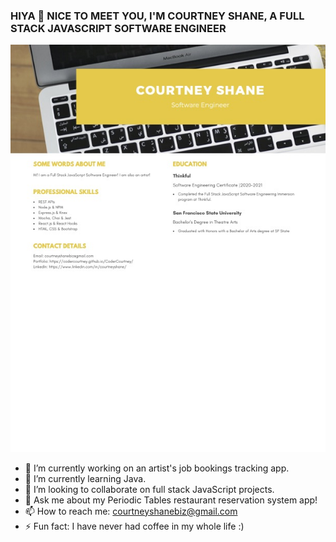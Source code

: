 ### HIYA 👋 NICE TO MEET YOU, I'M COURTNEY SHANE, A FULL STACK JAVASCRIPT SOFTWARE ENGINEER

![PICTURE OF CODING](./GitHub-resume.jpg)

- 🔭 I’m currently working on an artist's job bookings tracking app.
- 🌱 I’m currently learning Java.
- 👯 I’m looking to collaborate on full stack JavaScript projects.
- 💬 Ask me about my Periodic Tables restaurant reservation system app! 
- 📫 How to reach me: courtneyshanebiz@gmail.com
- ⚡ Fun fact: I have never had coffee in my whole life :) 

